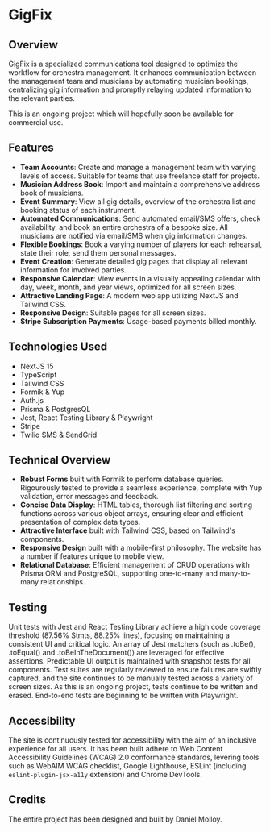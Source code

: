 # GigFix

## Overview

GigFix is a specialized communications tool designed to optimize the workflow for orchestra management. It enhances communication between the management team and musicians by automating musician bookings, centralizing gig information and promptly relaying updated information to the relevant parties.

This is an ongoing project which will hopefully soon be available for commercial use.

## Features

- **Team Accounts**: Create and manage a management team with varying levels of access. Suitable for teams that use freelance staff for projects.
- **Musician Address Book**: Import and maintain a comprehensive address book of musicians. 
- **Event Summary**: View all gig details, overview of the orchestra list and booking status of each instrument.
- **Automated Communications**: Send automated email/SMS offers, check availability, and book an entire orchestra of a bespoke size. All musicians are notified via email/SMS when gig information changes.
- **Flexible Bookings**: Book a varying number of players for each rehearsal, state their role, send them personal messages. 
- **Event Creation**: Generate detailed gig pages that display all relevant information for involved parties.
- **Responsive Calendar**: View events in a visually appealing calendar with day, week, month, and year views, optimized for all screen sizes.
- **Attractive Landing Page**: A modern web app utilizing NextJS and Tailwind CSS.
- **Responsive Design**: Suitable pages for all screen sizes.
- **Stripe Subscription Payments**: Usage-based payments billed monthly.


## Technologies Used

- NextJS 15
- TypeScript
- Tailwind CSS
- Formik & Yup
- Auth.js
- Prisma & PostgresQL
- Jest, React Testing Library & Playwright
- Stripe
- Twilio SMS & SendGrid

## Technical Overview

- **Robust Forms** built with Formik to perform database queries. Rigourously tested to provide a seamless experience, complete with Yup validation, error messages and feedback.
- **Concise Data Display**: HTML tables, thorough list filtering and sorting functions across various object arrays, ensuring clear and efficient presentation of complex data types.
- **Attractive Interface** built with Tailwind CSS, based on Tailwind's components.
- **Responsive Design** built with a mobile-first philosophy. The website has a number if features unique to mobile view.
- **Relational Database**: Efficient management of CRUD operations with Prisma ORM and PostgreSQL, supporting one-to-many and many-to-many relationships.

## Testing

Unit tests with Jest and React Testing Library achieve a high code coverage threshold (87.56% Stmts, 88.25% lines), focusing on maintaining a consistent UI and critical logic. An array of Jest matchers (such as .toBe(), .toEqual() and .toBeInTheDocument()) are leveraged for effective assertions. Predictable UI output is maintained with snapshot tests for all components. Test suites are regularly reviewed to ensure failures are swiftly captured, and the site continues to be manually tested across a variety of screen sizes.
As this is an ongoing project, tests continue to be written and erased. End-to-end tests are beginning to be written with Playwright.

## Accessibility

The site is continuously tested for accessibility with the aim of an inclusive experience for all users. It has been built adhere to Web Content Accessibility Guidelines (WCAG) 2.0 conformance standards, levering tools such as WebAIM WCAG checklist, Google Lighthouse, ESLint (including `eslint-plugin-jsx-a11y` extension) and Chrome DevTools.

## Credits

The entire project has been designed and built by Daniel Molloy.
